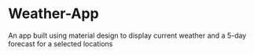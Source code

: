 # Weather-App
An app built using material design to display current weather and a 5-day forecast for a selected locations
